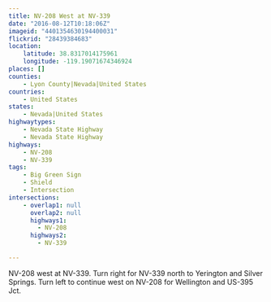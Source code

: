 ```yaml
---
title: NV-208 West at NV-339
date: "2016-08-12T10:18:06Z"
imageid: "4401354630194400031"
flickrid: "28439384683"
location:
    latitude: 38.8317014175961
    longitude: -119.19071674346924
places: []
counties:
    - Lyon County|Nevada|United States
countries:
    - United States
states:
    - Nevada|United States
highwaytypes:
    - Nevada State Highway
    - Nevada State Highway
highways:
    - NV-208
    - NV-339
tags:
    - Big Green Sign
    - Shield
    - Intersection
intersections:
    - overlap1: null
      overlap2: null
      highways1:
        - NV-208
      highways2:
        - NV-339

---
```

NV-208 west at NV-339.  Turn right for NV-339 north to Yerington and Silver Springs.  Turn left to continue west on NV-208 for Wellington and US-395 Jct.